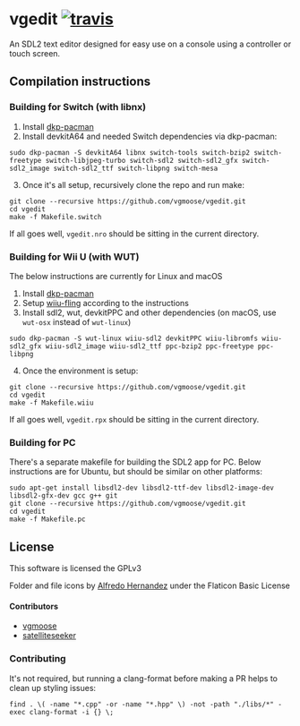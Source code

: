 # vgedit [![travis](https://travis-ci.org/vgmoose/vgedit.svg?branch=master)](https://travis-ci.org/vgmoose/vgedit)
An SDL2 text editor designed for easy use on a console using a controller or touch screen.


## Compilation instructions

### Building for Switch (with libnx)
1. Install [dkp-pacman](https://devkitpro.org/viewtopic.php?f=13&t=8702)
2. Install devkitA64 and needed Switch dependencies via dkp-pacman:
```
sudo dkp-pacman -S devkitA64 libnx switch-tools switch-bzip2 switch-freetype switch-libjpeg-turbo switch-sdl2 switch-sdl2_gfx switch-sdl2_image switch-sdl2_ttf switch-libpng switch-mesa
```
3. Once it's all setup, recursively clone the repo and run make:
```
git clone --recursive https://github.com/vgmoose/vgedit.git
cd vgedit
make -f Makefile.switch
```

If all goes well, `vgedit.nro` should be sitting in the current directory.

### Building for Wii U (with WUT)
The below instructions are currently for Linux and macOS
1. Install [dkp-pacman](https://devkitpro.org/viewtopic.php?f=13&t=8702)
2. Setup [wiiu-fling](https://gitlab.com/QuarkTheAwesome/wiiu-fling#wiiu-fling) according to the instructions
3. Install sdl2, wut, devkitPPC and other dependencies (on macOS, use `wut-osx` instead of `wut-linux`)
```
sudo dkp-pacman -S wut-linux wiiu-sdl2 devkitPPC wiiu-libromfs wiiu-sdl2_gfx wiiu-sdl2_image wiiu-sdl2_ttf ppc-bzip2 ppc-freetype ppc-libpng
```
4. Once the environment is setup:
```
git clone --recursive https://github.com/vgmoose/vgedit.git
cd vgedit
make -f Makefile.wiiu
```

If all goes well, `vgedit.rpx` should be sitting in the current directory.

### Building for PC
There's a separate makefile for building the SDL2 app for PC. Below instructions are for Ubuntu, but should be similar on other platforms:
```
sudo apt-get install libsdl2-dev libsdl2-ttf-dev libsdl2-image-dev libsdl2-gfx-dev gcc g++ git
git clone --recursive https://github.com/vgmoose/vgedit.git
cd vgedit
make -f Makefile.pc
```

## License
This software is licensed the GPLv3

Folder and file icons by [Alfredo Hernandez](https://www.flaticon.com/authors/alfredo-hernandez) under the Flaticon Basic License

#### Contributors
- [vgmoose](https://github.com/vgmoose)
- [satelliteseeker](https://github.com/satelliteseeker)

### Contributing
It's not required, but running a clang-format before making a PR helps to clean up styling issues:
```
find . \( -name "*.cpp" -or -name "*.hpp" \) -not -path "./libs/*" -exec clang-format -i {} \;
```

